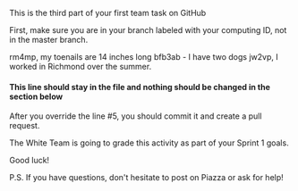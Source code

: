 This is the third part of your first team task on GitHub

First, make sure you are in your branch labeled with your computing ID, not in the master branch.

rm4mp, my toenails are 14 inches long
bfb3ab - I have two dogs
jw2vp, I worked in Richmond over the summer.


#### This line should stay in the file and nothing should be changed in the section below

After you override the line #5, you should commit it and create a pull request.

The White Team is going to grade this activity as part of your Sprint 1 goals.

Good luck!

P.S. If you have questions, don't hesitate to post on Piazza or ask for help!
